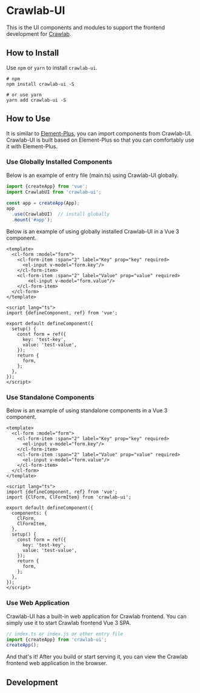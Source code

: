 # Crawlab-UI

This is the UI components and modules to support the frontend development
for [Crawlab](https://github.com/crawlab-team/crawlab).

## How to Install

Use `npm` or `yarn` to install `crawlab-ui`.

```
# npm
npm install crawlab-ui -S

# or use yarn
yarn add crawlab-ui -S
```

## How to Use

It is similar to [Element-Plus](https://github.com/element-plus/element-plus), you can import components from Crawlab-UI. Crawlab-UI is built based on Element-Plus so that you can comfortably use it with Element-Plus.

### Use Globally Installed Components

Below is an example of entry file (main.ts) using Crawlab-UI globally.

```ts
import {createApp} from 'vue';
import CrawlabUI from 'crawlab-ui';

const app = createApp(App);
app
  .use(CrawlabUI)  // install globally
  .mount('#app');
```

Below is an example of using globally installed Crawlab-UI in a Vue 3 component.

```vue
<template>
  <cl-form :model="form">
    <cl-form-item :span="2" label="Key" prop="key" required>
      <el-input v-model="form.key"/>
    </cl-form-item>
    <cl-form-item :span="2" label="Value" prop="value" required>
        <el-input v-model="form.value"/>
    </cl-form-item>
  </cl-form>
</template>

<script lang="ts">
import {defineComponent, ref} from 'vue';

export default defineComponent({
  setup() {
    const form = ref({
      key: 'test-key',
      value: 'test-value',
    });
    return {
      form,
    };
  },
});
</script>
```

### Use Standalone Components

Below is an example of using standalone components in a Vue 3 component.

```vue
<template>
  <cl-form :model="form">
    <cl-form-item :span="2" label="Key" prop="key" required>
      <el-input v-model="form.key"/>
    </cl-form-item>
    <cl-form-item :span="2" label="Value" prop="value" required>
      <el-input v-model="form.value"/>
    </cl-form-item>
  </cl-form>
</template>

<script lang="ts">
import {defineComponent, ref} from 'vue';
import {ClForm, ClFormItem} from 'crawlab-ui';

export default defineComponent({
  components: {
    ClForm,
    ClFormItem,
  },
  setup() {
    const form = ref({
      key: 'test-key',
      value: 'test-value',
    });
    return {
      form,
    };
  },
});
</script>
```

### Use Web Application

Crawlab-UI has a built-in web application for Crawlab frontend. You can simply use it to start Crawlab frontend Vue 3 SPA.

```ts
// index.ts or index.js or other entry file
import {createApp} from 'crawlab-ui';
createApp();
```

And that's it! After you build or start serving it, you can view the Crawlab frontend web application in the browser.

## Development
